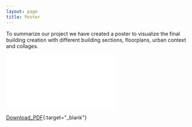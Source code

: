 ```yaml
---
layout: page
title: Poster 
---
```


To summarize our project we have created a poster to visualize the final building creation with different building sections, floorplans, urban context and collages. 

![Text_test](assets/pdf/FinalPoster.pdf)

[Download_PDF](assets/pdf/FinalPoster.pdf){:target="_blank"}